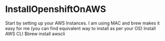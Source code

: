 # InstallOpenshiftOnAWS
Start by setting up your AWS Instances. I am using MAC and brew makes it easy for me (you can find equivalent way to install as per your OS)
Install AWS CLI
$brew install awscli
